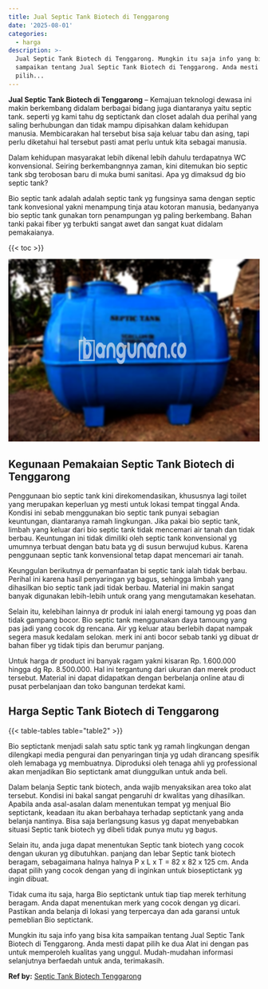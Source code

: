 ```yaml
---
title: Jual Septic Tank Biotech di Tenggarong
date: '2025-08-01'
categories:
  - harga
description: >-
  Jual Septic Tank Biotech di Tenggarong. Mungkin itu saja info yang bisa kita
  sampaikan tentang Jual Septic Tank Biotech di Tenggarong. Anda mesti dapat
  pilih...
---
```


**Jual Septic Tank Biotech di Tenggarong** – Kemajuan teknologi dewasa ini makin berkembang didalam berbagai bidang juga diantaranya yaitu septic tank. seperti yg kami tahu dg septictank dan closet adalah dua perihal yang saling berhubungan dan tidak mampu dipisahkan dalam kehidupan manusia. Membicarakan hal tersebut bisa saja keluar tabu dan asing, tapi perlu diketahui hal tersebut pasti amat perlu untuk kita sebagai manusia.

Dalam kehidupan masyarakat lebih dikenal lebih dahulu terdapatnya WC konvensional. Seiring berkembangnnya zaman, kini ditemukan bio septic tank sbg terobosan baru di muka bumi sanitasi. Apa yg dimaksud dg bio septic tank?

Bio septic tank adalah adalah septic tank yg fungsinya sama dengan septic tank konvesional yakni menampung tinja atau kotoran manusia, bedanyanya bio septic tank gunakan torn penampungan yg paling berkembang. Bahan tanki pakai fiber yg terbukti sangat awet dan sangat kuat didalam pemakaianya.

{{< toc >}}

![Jual Septic Tank Biotech di Tenggarong](/images/jual-bio-septictank-17.png)

## Kegunaan Pemakaian Septic Tank Biotech di Tenggarong

Penggunaan bio septic tank kini direkomendasikan, khususnya lagi toilet yang merupakan keperluan yg mesti untuk lokasi tempat tinggal Anda. Kondisi ini sebab menggunakan bio septic tank punyai sebagian keuntungan, diantaranya ramah lingkungan. Jika pakai bio septic tank, limbah yang keluar dari bio septic tank tidak mencemari air tanah dan tidak berbau. Keuntungan ini tidak dimiliki oleh septic tank konvensional yg umumnya terbuat dengan batu bata yg di susun berwujud kubus. Karena penggunaan septic tank konvensional tetap dapat mencemari air tanah.

Keunggulan berikutnya dr pemanfaatan bi septic tank ialah tidak berbau. Perihal ini karena hasil penyaringan yg bagus, sehingga limbah yang dihasilkan bio septic tank jadi tidak berbau. Material ini makin sangat banyak digunakan lebih-lebih untuk orang yang mengutamakan kesehatan.

Selain itu, kelebihan lainnya dr produk ini ialah energi tamoung yg poas dan tidak gampang bocor. Bio septic tank menggunakan daya tamoung yang pas jadi yang cocok dg rencana. Air yg keluar atau berlebih dapat nampak segera masuk kedalam selokan. merk ini anti bocor sebab tanki yg dibuat dr bahan fiber yg tidak tipis dan berumur panjang.

Untuk harga dr product ini banyak ragam yakni kisaran Rp. 1.600.000 hingga dg Rp. 8.500.000. Hal ini tergantung dari ukuran dan merek product tersebut. Material ini dapat didapatkan dengan berbelanja online atau di pusat perbelanjaan dan toko bangunan terdekat kami.

## Harga Septic Tank Biotech di Tenggarong

{{< table-tables table="table2" >}}

Bio septictank menjadi salah satu sptic tank yg ramah lingkungan dengan dilengkapi media pengurai dan penyaringan tinja yg udah dirancang spesifik oleh lemabaga yg membuatnya. Diproduksi oleh tenaga ahli yg professional akan menjadikan Bio septictank amat diunggulkan untuk anda beli.

Dalam belanja Septic tank biotech, anda wajib menyaksikan area toko alat tersebut. Kondisi ini bakal sangat pengaruhi dr kwalitas yang dihasilkan. Apabila anda asal-asalan dalam menentukan tempat yg menjual Bio septictank, keadaan itu akan berbahaya terhadap septictank yang anda belanja nantinya. Bisa saja berlangsung kasus yg dapat menyebabkan situasi Septic tank biotech yg dibeli tidak punya mutu yg bagus.

Selain itu, anda juga dapat menentukan Septic tank biotech yang cocok dengan ukuran yg dibutuhkan. panjang dan lebar Septic tank biotech beragam, sebagaimana halnya halnya P x L x T = 82 x 82 x 125 cm. Anda dapat pilih yang cocok dengan yang di inginkan untuk bioseptictank yg ingin dibuat.

Tidak cuma itu saja, harga Bio septictank untuk tiap tiap merek terhitung beragam. Anda dapat menentukan merk yang cocok dengan yg dicari. Pastikan anda belanja di lokasi yang terpercaya dan ada garansi untuk pemeblian Bio septictank.

Mungkin itu saja info yang bisa kita sampaikan tentang Jual Septic Tank Biotech di Tenggarong. Anda mesti dapat pilih ke dua Alat ini dengan pas untuk memperoleh kualitas yang unggul. Mudah-mudahan informasi selanjutnya berfaedah untuk anda, terimakasih.

**Ref by:** [Septic Tank Biotech Tenggarong](https://id.wikipedia.org/wiki/Septic)

